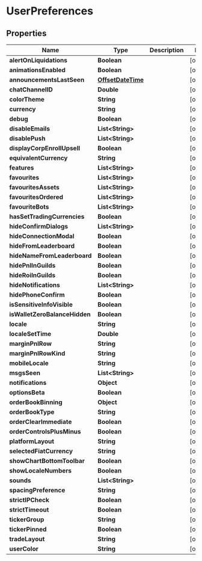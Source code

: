 
# UserPreferences

## Properties
Name | Type | Description | Notes
------------ | ------------- | ------------- | -------------
**alertOnLiquidations** | **Boolean** |  |  [optional]
**animationsEnabled** | **Boolean** |  |  [optional]
**announcementsLastSeen** | [**OffsetDateTime**](OffsetDateTime.md) |  |  [optional]
**chatChannelID** | **Double** |  |  [optional]
**colorTheme** | **String** |  |  [optional]
**currency** | **String** |  |  [optional]
**debug** | **Boolean** |  |  [optional]
**disableEmails** | **List&lt;String&gt;** |  |  [optional]
**disablePush** | **List&lt;String&gt;** |  |  [optional]
**displayCorpEnrollUpsell** | **Boolean** |  |  [optional]
**equivalentCurrency** | **String** |  |  [optional]
**features** | **List&lt;String&gt;** |  |  [optional]
**favourites** | **List&lt;String&gt;** |  |  [optional]
**favouritesAssets** | **List&lt;String&gt;** |  |  [optional]
**favouritesOrdered** | **List&lt;String&gt;** |  |  [optional]
**favouriteBots** | **List&lt;String&gt;** |  |  [optional]
**hasSetTradingCurrencies** | **Boolean** |  |  [optional]
**hideConfirmDialogs** | **List&lt;String&gt;** |  |  [optional]
**hideConnectionModal** | **Boolean** |  |  [optional]
**hideFromLeaderboard** | **Boolean** |  |  [optional]
**hideNameFromLeaderboard** | **Boolean** |  |  [optional]
**hidePnlInGuilds** | **Boolean** |  |  [optional]
**hideRoiInGuilds** | **Boolean** |  |  [optional]
**hideNotifications** | **List&lt;String&gt;** |  |  [optional]
**hidePhoneConfirm** | **Boolean** |  |  [optional]
**isSensitiveInfoVisible** | **Boolean** |  |  [optional]
**isWalletZeroBalanceHidden** | **Boolean** |  |  [optional]
**locale** | **String** |  |  [optional]
**localeSetTime** | **Double** |  |  [optional]
**marginPnlRow** | **String** |  |  [optional]
**marginPnlRowKind** | **String** |  |  [optional]
**mobileLocale** | **String** |  |  [optional]
**msgsSeen** | **List&lt;String&gt;** |  |  [optional]
**notifications** | **Object** |  |  [optional]
**optionsBeta** | **Boolean** |  |  [optional]
**orderBookBinning** | **Object** |  |  [optional]
**orderBookType** | **String** |  |  [optional]
**orderClearImmediate** | **Boolean** |  |  [optional]
**orderControlsPlusMinus** | **Boolean** |  |  [optional]
**platformLayout** | **String** |  |  [optional]
**selectedFiatCurrency** | **String** |  |  [optional]
**showChartBottomToolbar** | **Boolean** |  |  [optional]
**showLocaleNumbers** | **Boolean** |  |  [optional]
**sounds** | **List&lt;String&gt;** |  |  [optional]
**spacingPreference** | **String** |  |  [optional]
**strictIPCheck** | **Boolean** |  |  [optional]
**strictTimeout** | **Boolean** |  |  [optional]
**tickerGroup** | **String** |  |  [optional]
**tickerPinned** | **Boolean** |  |  [optional]
**tradeLayout** | **String** |  |  [optional]
**userColor** | **String** |  |  [optional]



